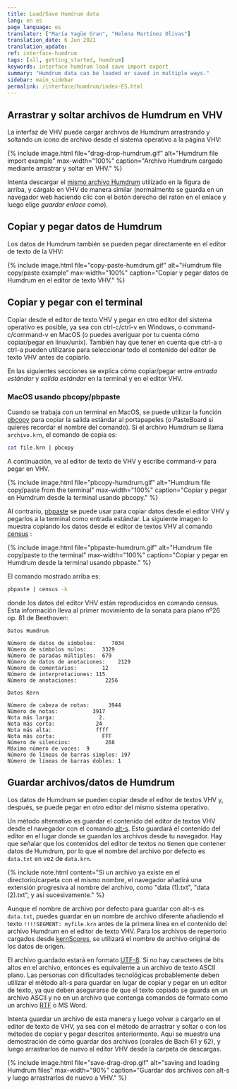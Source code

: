 ```yaml
---
title: Load/Save Humdrum data
lang: en es
page_language: es
translator: ["María Yagüe Gran", "Helena Martínez Olivas"]
translation_date: 6 Jun 2021
translation_update:
ref: interface-humdrum
tags: [all, getting_started, humdrum]
keywords: interface humdrum load save import export
summary: "Humdrum data can be loaded or saved in multiple ways."
sidebar: main_sidebar
permalink: /interface/humdrum/index-ES.html
---
```


## Arrastrar y soltar archivos de Humdrum en VHV


La interfaz de VHV puede cargar archivos de Humdrum arrastrando y soltando un icono de archivo
desde el sistema operativo a la página VHV:

{% include image.html
file="drag-drop-humdrum.gif"
alt="Humdrum file import example"
max-width="100%"
caption="Archivo Humdrum cargado mediante arrastrar y soltar en VHV."
%}

Intenta descargar el [mismo archivo Humdrum](data.txt) utilizado en la figura de
arriba, y cárgalo en VHV de manera similar (normalmente se guarda en un
navegador web haciendo clic con el botón derecho del ratón en el enlace y luego elige *guardar
enlace como*).

## Copiar y pegar datos de Humdrum


Los datos de Humdrum también se pueden pegar directamente en el editor de texto de la VHV:

{% include image.html
file="copy-paste-humdrum.gif"
alt="Humdrum file copy/paste example"
max-width="100%"
caption="Copiar y pegar datos de Humdrum en el editor de texto VHV."
%}


## Copiar y pegar con el terminal


Copiar desde el editor de texto VHV y pegar en otro editor del sistema operativo es posible, ya sea con <span
class="keypress">ctrl-c</span>/<span class="keypress">ctrl-v</span>
en Windows, o <span class="keypress">command-c</span>/<span
class="keypress">command-v</span> en MacOS (o puedes averiguar
por tu cuenta cómo copiar/pegar en linux/unix). También hay que tener en cuenta que
<span class="keypress">ctrl-a</span> o <span class="keypress">ctrl-a</span>
pueden utilizarse para seleccionar todo el contenido del editor de texto VHV antes de copiarlo.

En las siguientes secciones se explica cómo copiar/pegar entre *entrada estándar* y
*salida estándar* en la terminal y en el editor VHV.


### MacOS usando pbcopy/pbpaste


Cuando se trabaja con un terminal en MacOS, se puede utilizar la función
[pbcopy](http://osxdaily.com/2007/03/05/manipulating-the-clipboard-from-the-command-line/)
para copiar la salida estándar al portapapeles (o *P*aste*B*oard si quieres
recordar el nombre del comando).
Si el archivo Humdrum se llama `archivo.krn`, el comando de copia es:

```bash
cat file.krn | pbcopy
```

A continuación, ve al editor de texto de VHV y escribe <span
class="keypress">command-v</span> para pegar en VHV.

{% include image.html
file="pbcopy-humdrum.gif"
alt="Humdrum file copy/paste from the terminal"
max-width="100%"
caption="Copiar y pegar en Humdrum desde la terminal usando pbcopy."
%}


Al contrario, [pbpaste](http://osxdaily.com/2007/03/05/manipulating-the-clipboard-from-the-command-line/) se puede usar para copiar datos desde el editor VHV y pegarlos a la terminal como entrada estándar.  La siguiente imagen lo muestra copiando los datos desde el editor de textos VHV al comando [census](http://www.humdrum.org/man/census/) :

{% include image.html
file="pbpaste-humdrum.gif"
alt="Humdrum file copy/paste to the terminal"
max-width="100%"
caption="Copiar y pegar en Humdrum desde la terminal usando pbpaste."
%}

El comando mostrado arriba es:

```bash
pbpaste | census -k
```

donde los datos del editor VHV están reproducidos en comando census. Esta información lleva al primer movimiento de la sonata para piano nº26 op. 81 de Beethoven:

```
Datos Humdrum

Número de datos de símbolos:     7034
Número de símbolos nulos:     3329
Número de paradas múltiples:  679
Número de datos de anotaciones:    2129
Número de comentarios:        12
Número de interpretaciones: 115
Número de anotaciones:         2256

Datos Kern

Número de cabeza de notas:      3944
Número de notas:           3917
Nota más larga:              2.
Nota más corta:             24
Nota más alta:              ffff
Nota más corta:               FFF
Número de silencios:           268
Máximo número de voces:  9
Número de líneas de barras simples: 197
Número de líneas de barras dobles: 1
```



## Guardar archivos/datos de Humdrum


Los datos de Humdrum se pueden copiar desde el editor de textos VHV y, después, se puede pegar en otro editor del mismo sistema operativo.

Un método alternativo es guardar el contenido del editor de textos VHV desde el navegador con el comando [<span
class='keypress'>alt-s</span>](/commands/alt-s).  Esto guardará el contenido del editor en el lugar donde se guardan los archivos desde tu navegador.  Hay que señalar que los contenidos del editor de textos no tienen que contener datos de Humdrum, por lo que el nombre del archivo por defecto es `data.txt` en vez de `data.krn`.

{% include note.html
content="Si un archivo ya existe en el directorio/carpeta con el mismo nombre, el navegador añadirá una extensión progresiva al nombre del archivo, como \"data (1).txt\", \"data (2).txt\", y así sucesivamente."
%}


Aunque el nombre de archivo por defecto para guardar con <span
class='keypress'>alt-s</span> es `data.txt`, puedes guardar en un nombre de archivo diferente añadiendo el texto `!!!!SEGMENT: myfile.krn` antes de la primera línea en el contenido del archivo Humdrum en el editor de texto VHV.
Para los archivos de repertorio cargados desde [kernScores](http://kern.humdrum.org), se utilizará el nombre de archivo original de los datos de origen.

El archivo guardado estará en formato [UTF-8](https://en.wikipedia.org/wiki/UTF-8).  Si no hay caracteres de bits altos en el archivo, entonces es equivalente a un archivo de texto ASCII plano.  Las personas con dificultades tecnológicas probablemente deben utilizar el método <span class='keypress'>alt-s</span> para guardar en lugar de copiar y pegar en un editor de texto, ya que deben asegurarse de que el texto copiado se guarda en un archivo ASCII y no en un archivo que contenga comandos de formato como un archivo [RTF](https://en.wikipedia.org/wiki/Rich_Text_Format) o MS Word.

Intenta guardar un archivo de esta manera y luego volver a cargarlo en el editor de texto de VHV, ya sea con el método de arrastrar y soltar o con los métodos de copiar y pegar descritos anteriormente.  Aquí se muestra una demostración de cómo guardar dos archivos (corales de Bach 61 y 62), y luego arrastrarlos de nuevo al editor VHV desde la carpeta de descargas.

{% include image.html
file="save-drag-drop.gif"
alt="saving and loading Humdrum files"
max-width="90%"
caption="Guardar dos archivos con <span class='keypress'>alt-s</span> y luego arrastrarlos de nuevo a VHV."
%}




